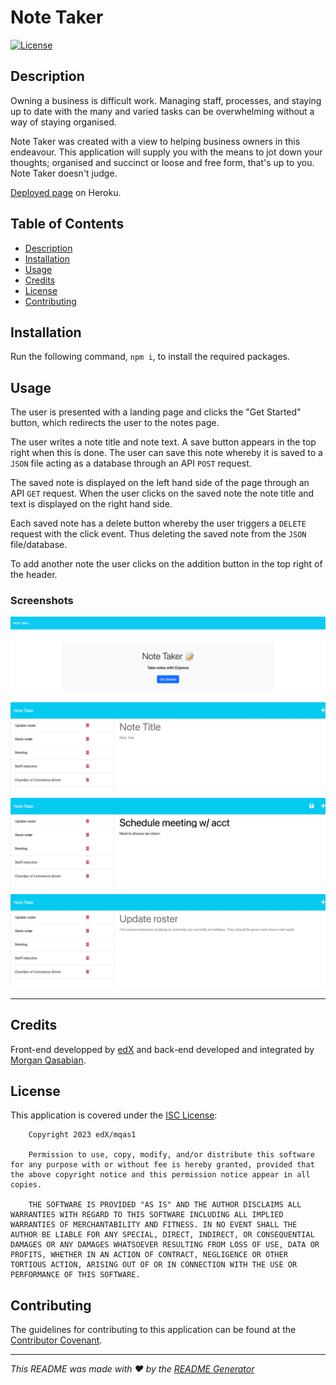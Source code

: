 # Note Taker

[![License](https://img.shields.io/badge/License-ISC-blue.svg)](https://opensource.org/licenses/ISC)

## Description
Owning a business is difficult work. Managing staff, processes, and staying up to date with the many and varied tasks can be overwhelming without a way of staying organised.

Note Taker was created with a view to helping business owners in this endeavour. This application will supply you with the means to jot down your thoughts; organised and succinct or loose and free form, that's up to you. Note Taker doesn't judge.

[Deployed page]() on Heroku.
  
## Table of Contents
  
- [Description](#description)
- [Installation](#installation)
- [Usage](#usage)
- [Credits](#credits)
- [License](#license)
- [Contributing](#contributing)
  
## Installation
  
Run the following command, ```npm i```, to install the required packages.
  
## Usage
The user is presented with a landing page and clicks the "Get Started" button, which redirects the user to the notes page.

The user writes a note title and note text. A save button appears in the top right when this is done. The user can save this note whereby it is saved to a ```JSON``` file acting as a database through an API ```POST``` request. 

The saved note is displayed on the left hand side of the page through an API ```GET``` request. When the user clicks on the saved note the note title and text is displayed on the right hand side.

Each saved note has a delete button whereby the user triggers a ```DELETE``` request with the click event. Thus deleting the saved note from the ```JSON``` file/database.

To add another note the user clicks on the addition button in the top right of the header.

### Screenshots
![Screenshot of landing page](./public/assets/images/screenshot-landing-page.jpeg)
![Screenshot showing placeholder text for notes](./public/assets/images/screenshot-note-placeholder.jpeg)
![Screenshot showing save button when new note is written](./public/assets/images/screenshot-new-note.jpeg)
![Screenshot showing a saved note being displayed on the screen](./public/assets/images/screenshot-saved-note-display.jpeg)

---

## Credits
Front-end developped by [edX](https://techbootcamp.sydney.edu.au/coding/) and back-end developed and integrated by [Morgan Qasabian](https://github.com/mqas1). 
  
## License
This application is covered under the [ISC License](https://opensource.org/licenses/ISC):
        
        Copyright 2023 edX/mqas1

        Permission to use, copy, modify, and/or distribute this software for any purpose with or without fee is hereby granted, provided that the above copyright notice and this permission notice appear in all copies.

        THE SOFTWARE IS PROVIDED "AS IS" AND THE AUTHOR DISCLAIMS ALL WARRANTIES WITH REGARD TO THIS SOFTWARE INCLUDING ALL IMPLIED WARRANTIES OF MERCHANTABILITY AND FITNESS. IN NO EVENT SHALL THE AUTHOR BE LIABLE FOR ANY SPECIAL, DIRECT, INDIRECT, OR CONSEQUENTIAL DAMAGES OR ANY DAMAGES WHATSOEVER RESULTING FROM LOSS OF USE, DATA OR PROFITS, WHETHER IN AN ACTION OF CONTRACT, NEGLIGENCE OR OTHER TORTIOUS ACTION, ARISING OUT OF OR IN CONNECTION WITH THE USE OR PERFORMANCE OF THIS SOFTWARE.
         
## Contributing
  
The guidelines for contributing to this application can be found at the [Contributor Covenant](https://www.contributor-covenant.org/).
     
---
  
*This README was made with ❤️ by the [README Generator](https://github.com/mqas1/readme-generator)*